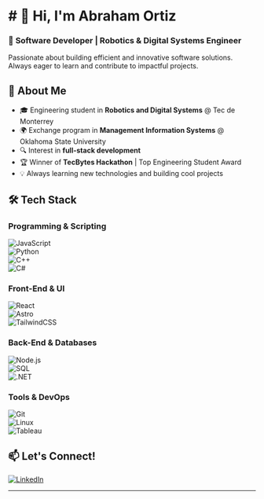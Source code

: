 # **# 👋 Hi, I'm Abraham Ortiz**  

### 🚀 **Software Developer | Robotics & Digital Systems Engineer**  
Passionate about building efficient and innovative software solutions. Always eager to learn and contribute to impactful projects.  

## 📌 **About Me**  
- 🎓 Engineering student in **Robotics and Digital Systems** @ Tec de Monterrey  
- 🌍 Exchange program in **Management Information Systems** @ Oklahoma State University  
- 🔍 Interest in **full-stack development**  
- 🏆 Winner of **TecBytes Hackathon** | Top Engineering Student Award  
- 💡 Always learning new technologies and building cool projects  

## 🛠️ **Tech Stack**  
### **Programming & Scripting**  
![JavaScript](https://img.shields.io/badge/JavaScript-F7DF1E?style=for-the-badge&logo=javascript&logoColor=black)  
![Python](https://img.shields.io/badge/Python-3776AB?style=for-the-badge&logo=python&logoColor=white)  
![C++](https://img.shields.io/badge/C++-00599C?style=for-the-badge&logo=cplusplus&logoColor=white)  
![C#](https://img.shields.io/badge/C%23-239120?style=for-the-badge&logo=csharp&logoColor=white)  

### **Front-End & UI**  
![React](https://img.shields.io/badge/React-61DAFB?style=for-the-badge&logo=react&logoColor=black)  
![Astro](https://img.shields.io/badge/Astro-FF5D01?style=for-the-badge&logo=astro&logoColor=white)  
![TailwindCSS](https://img.shields.io/badge/TailwindCSS-06B6D4?style=for-the-badge&logo=tailwindcss&logoColor=white)  

### **Back-End & Databases**  
![Node.js](https://img.shields.io/badge/Node.js-339933?style=for-the-badge&logo=nodedotjs&logoColor=white)  
![SQL](https://img.shields.io/badge/SQL-4479A1?style=for-the-badge&logo=postgresql&logoColor=white)  
![.NET](https://img.shields.io/badge/.NET-512BD4?style=for-the-badge&logo=dotnet&logoColor=white)  

### **Tools & DevOps**  
![Git](https://img.shields.io/badge/Git-F05032?style=for-the-badge&logo=git&logoColor=white)  
![Linux](https://img.shields.io/badge/Linux-FCC624?style=for-the-badge&logo=linux&logoColor=black)  
![Tableau](https://img.shields.io/badge/Tableau-E97627?style=for-the-badge&logo=tableau&logoColor=white)  
<!--
## 🔥 **Projects**  
### 📌 **[Tableware Rental Landing Page](#)** *(Front-End)*  
🔹 Increased rental requests for tableware  
🔹 Technologies: **Astro, React, Tailwind**  

### 📌 **[Dance Group Website](#)** *(Full-Stack)*  
🔹 Developed a class registration system with user validation  
🔹 Technologies: **.NET, C#, SQL, Bootstrap**  

### 📌 **[Inventory Control Web App](#)** *(Front-End)*  
🔹 Real-time management of pallets with multiple SKUs  
🔹 Technologies: **React, MaterialUI**-->  

## 📫 **Let's Connect!**  
[![LinkedIn](https://img.shields.io/badge/LinkedIn-Abraham%20Ortiz-blue?style=for-the-badge&logo=linkedin)](www.linkedin.com/in/abrahamortizcastro)  

---
